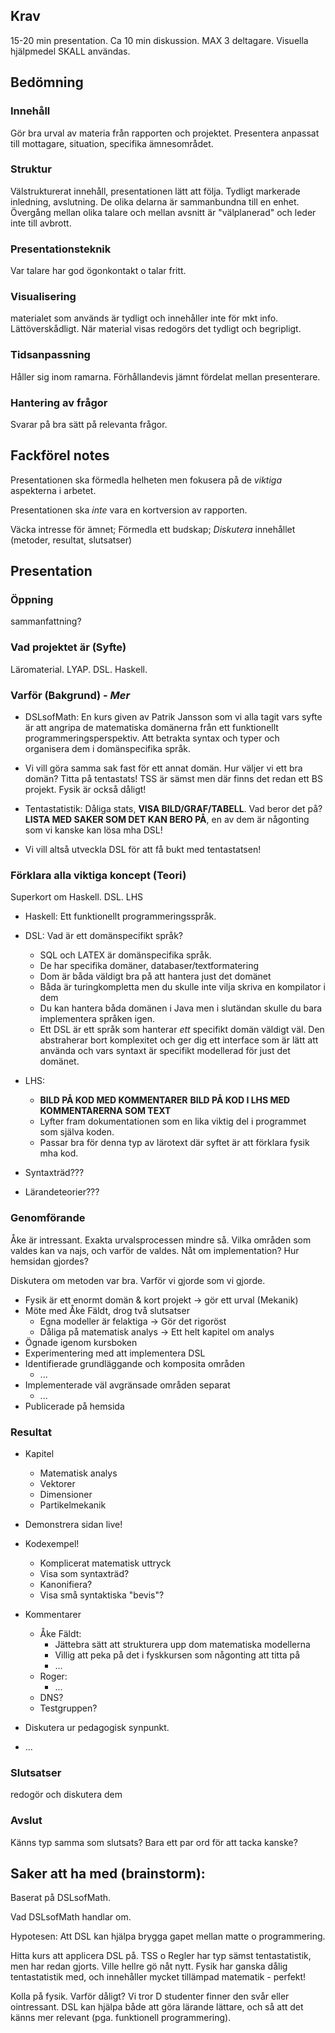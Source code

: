 ## Krav

15-20 min presentation.
Ca 10 min diskussion.
MAX 3 deltagare.
Visuella hjälpmedel SKALL användas.



## Bedömning

### Innehåll

Gör bra urval av materia från rapporten och projektet. Presentera
anpassat till mottagare, situation,
specifika ämnesområdet.

### Struktur

Välstrukturerat innehåll, presentationen lätt att följa.  Tydligt
markerade inledning, avslutning. De olika delarna är sammanbundna till
en enhet. Övergång mellan olika talare och mellan avsnitt är "välplanerad" och leder inte till avbrott.

### Presentationsteknik

Var talare har god ögonkontakt o talar fritt.

### Visualisering

materialet som används är tydligt och innehåller inte för mkt
info. Lättöverskådligt. När material visas redogörs det tydligt och
begripligt.

### Tidsanpassning

Håller sig inom ramarna. Förhållandevis jämnt fördelat mellan
presenterare.

### Hantering av frågor

Svarar på bra sätt på relevanta frågor.



## Fackförel notes

Presentationen ska förmedla helheten men fokusera på de *viktiga* aspekterna i arbetet.

Presentationen ska *inte* vara en kortversion av rapporten.

Väcka intresse för ämnet;
Förmedla ett budskap;
*Diskutera* innehållet (metoder, resultat, slutsatser)



## Presentation

### Öppning

sammanfattning?


### Vad projektet är (Syfte)

Läromaterial. LYAP. DSL. Haskell.


### Varför (Bakgrund) - *Mer*

* DSLsofMath: En kurs given av Patrik Jansson som vi alla tagit vars syfte är att angripa de matematiska
domänerna från ett funktionellt programmeringsperspektiv. Att betrakta syntax
och typer och organisera dem i domänspecifika språk.

* Vi vill göra samma sak fast för ett annat domän. Hur väljer vi ett bra domän? Titta på tentastats!
TSS är sämst men där finns det redan ett BS projekt. Fysik är också dåligt!

* Tentastatistik: Dåliga stats, **VISA BILD/GRAF/TABELL**. Vad beror det på?
**LISTA MED SAKER SOM DET KAN BERO PÅ**, en av dem är någonting som vi kanske kan lösa mha DSL!

* Vi vill altså utveckla DSL för att få bukt med tentastatsen!

### Förklara alla viktiga koncept (Teori)

Superkort om Haskell. DSL. LHS

* Haskell: Ett funktionellt programmeringsspråk.

* DSL: Vad är ett domänspecifikt språk? 
  - SQL och LATEX är domänspecifika språk.
  - De har specifika domäner, databaser/textformatering
  - Dom är båda väldigt bra på att hantera just det domänet
  - Båda är turingkompletta men du skulle inte vilja skriva en kompilator i dem
  - Du kan hantera båda domänen i Java men i slutändan skulle du bara implementera
    språken igen.
  - Ett DSL är ett språk som hanterar *ett* specifikt domän väldigt väl. Den abstraherar
  bort komplexitet och ger dig ett interface som är lätt att använda och vars syntaxt är
  specifikt modellerad för just det domänet. 

* LHS: 
  - **BILD PÅ KOD MED KOMMENTARER** **BILD PÅ KOD I LHS MED KOMMENTARERNA SOM TEXT**
  - Lyfter fram dokumentationen som en lika viktig del i programmet som själva koden.
  - Passar bra för denna typ av lärotext där syftet är att förklara fysik mha kod. 

* Syntaxträd???

* Lärandeteorier???

### Genomförande

Åke är intressant. Exakta urvalsprocessen mindre så. Vilka områden som
valdes kan va najs, och varför de valdes. Nåt om implementation? Hur hemsidan gjordes?

Diskutera om metoden var bra. Varför vi gjorde som vi gjorde.

* Fysik är ett enormt domän & kort projekt -> gör ett urval (Mekanik)
* Möte med Åke Fäldt, drog två slutsatser
  - Egna modeller är felaktiga -> Gör det rigoröst
  - Dåliga på matematisk analys -> Ett helt kapitel om analys
* Ögnade igenom kursboken 
* Experimentering med att implementera DSL
* Identifierade grundläggande och komposita områden
  - ...
* Implementerade väl avgränsade områden separat
  - ...
* Publicerade på hemsida


### Resultat

* Kapitel 
  - Matematisk analys
  - Vektorer
  - Dimensioner
  - Partikelmekanik
* Demonstrera sidan live!
* Kodexempel!
  - Komplicerat matematisk uttryck
  - Visa som syntaxträd?
  - Kanonifiera?
  - Visa små syntaktiska "bevis"?
* Kommentarer
  - Åke Fäldt: 
    - Jättebra sätt att strukturera upp dom matematiska modellerna
    - Villig att peka på det i fyskkursen som någonting att titta på
    - ...
  - Roger:
    - ...
  - DNS?
  - Testgruppen?

 * Diskutera ur pedagogisk synpunkt.
  - ...


### Slutsatser

redogör och diskutera dem


### Avslut

Känns typ samma som slutsats? Bara ett par ord för att tacka kanske?




## Saker att ha med (brainstorm):

Baserat på DSLsofMath.

Vad DSLsofMath handlar om.

Hypotesen: Att DSL kan hjälpa brygga gapet mellan matte o programmering.

Hitta kurs att applicera DSL på. TSS o Regler har typ sämst
tentastatistik, men har redan gjorts. Ville hellre gö nåt nytt. Fysik
har ganska dålig tentastatistik med, och innehåller mycket tillämpad
matematik - perfekt!

Kolla på fysik. Varför dåligt? Vi tror D studenter finner den svår
eller ointressant. DSL kan hjälpa både att göra lärande lättare, och
så att det känns mer relevant (pga. funktionell programmering).



